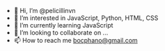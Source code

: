 - 👋 Hi, I’m @pelicillinvn
- 👀 I’m interested in JavaScript, Python, HTML, CSS
- 🌱 I’m currently learning JavaScript
- 💞️ I’m looking to collaborate on ...
- 📫 How to reach me  bocphano@gmail.com

<!---
pelicillinvn/pelicillinvn is a ✨ special ✨ repository because its `README.md` (this file) appears on your GitHub profile.
You can click the Preview link to take a look at your changes.
--->

